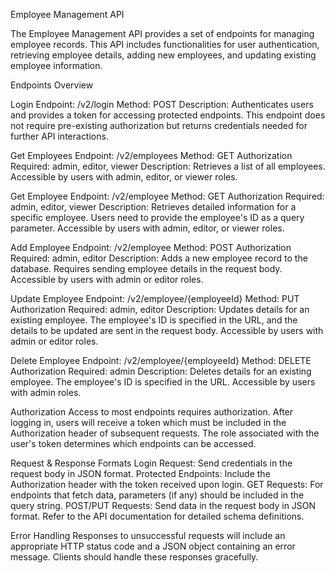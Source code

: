 Employee Management API

The Employee Management API provides a set of endpoints for managing employee records. This API includes functionalities for user authentication, retrieving employee details, adding new employees, and updating existing employee information.

Endpoints Overview

Login
Endpoint: /v2/login
Method: POST
Description: Authenticates users and provides a token for accessing protected endpoints. This endpoint does not require pre-existing authorization but returns credentials needed for further API interactions.

Get Employees
Endpoint: /v2/employees
Method: GET
Authorization Required: admin, editor, viewer
Description: Retrieves a list of all employees. Accessible by users with admin, editor, or viewer roles.

Get Employee
Endpoint: /v2/employee
Method: GET
Authorization Required: admin, editor, viewer
Description: Retrieves detailed information for a specific employee. Users need to provide the employee's ID as a query parameter. Accessible by users with admin, editor, or viewer roles.

Add Employee
Endpoint: /v2/employee
Method: POST
Authorization Required: admin, editor
Description: Adds a new employee record to the database. Requires sending employee details in the request body. Accessible by users with admin or editor roles.

Update Employee
Endpoint: /v2/employee/{employeeId}
Method: PUT
Authorization Required: admin, editor
Description: Updates details for an existing employee. The employee's ID is specified in the URL, and the details to be updated are sent in the request body. Accessible by users with admin or editor roles.

Delete Employee
Endpoint: /v2/employee/{employeeId}
Method: DELETE
Authorization Required: admin
Description: Deletes details for an existing employee. The employee's ID is specified in the URL. Accessible by users with admin roles.

Authorization
Access to most endpoints requires authorization. After logging in, users will receive a token which must be included in the Authorization header of subsequent requests. The role associated with the user's token determines which endpoints can be accessed.

Request & Response Formats
Login Request: Send credentials in the request body in JSON format.
Protected Endpoints: Include the Authorization header with the token received upon login.
GET Requests: For endpoints that fetch data, parameters (if any) should be included in the query string.
POST/PUT Requests: Send data in the request body in JSON format. Refer to the API documentation for detailed schema definitions.

Error Handling
Responses to unsuccessful requests will include an appropriate HTTP status code and a JSON object containing an error message. Clients should handle these responses gracefully.